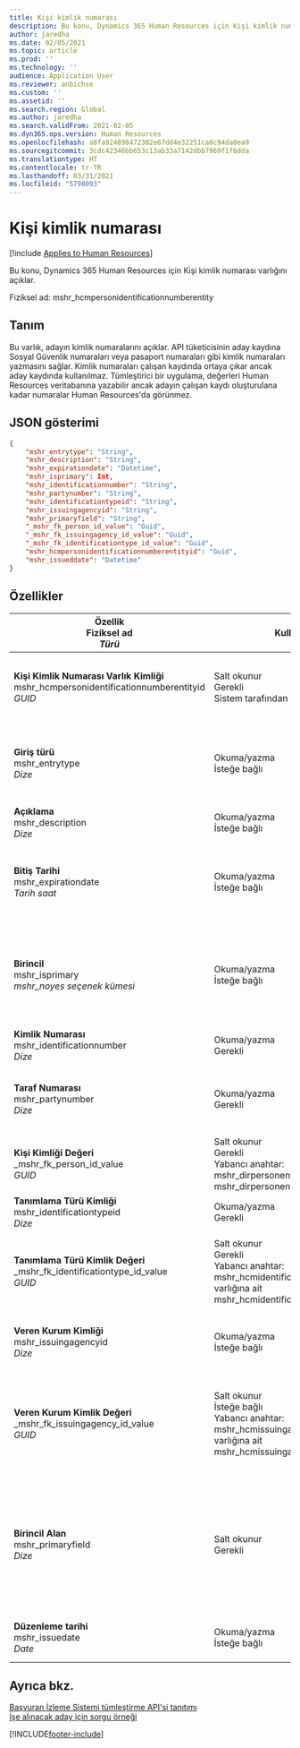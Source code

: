 ```yaml
---
title: Kişi kimlik numarası
description: Bu konu, Dynamics 365 Human Resources için Kişi kimlik numarası varlığını açıklar.
author: jaredha
ms.date: 02/05/2021
ms.topic: article
ms.prod: ''
ms.technology: ''
audience: Application User
ms.reviewer: anbichse
ms.custom: ''
ms.assetid: ''
ms.search.region: Global
ms.author: jaredha
ms.search.validFrom: 2021-02-05
ms.dyn365.ops.version: Human Resources
ms.openlocfilehash: a8fa924898472302e67dd4e32251ca0c94da0ea9
ms.sourcegitcommit: 3cdc42346bb653c13ab33a7142dbb7969f1f6dda
ms.translationtype: HT
ms.contentlocale: tr-TR
ms.lasthandoff: 03/31/2021
ms.locfileid: "5798093"
---
```

# <a name="person-identification-number"></a>Kişi kimlik numarası

[!include [Applies to Human Resources](../includes/applies-to-hr.md)]

Bu konu, Dynamics 365 Human Resources için Kişi kimlik numarası varlığını açıklar.

Fiziksel ad: mshr_hcmpersonidentificationnumberentity

## <a name="description"></a>Tanım

Bu varlık, adayın kimlik numaralarını açıklar. API tüketicisinin aday kaydına Sosyal Güvenlik numaraları veya pasaport numaraları gibi kimlik numaraları yazmasını sağlar. Kimlik numaraları çalışan kaydında ortaya çıkar ancak aday kaydında kullanılmaz. Tümleştirici bir uygulama, değerleri Human Resources veritabanına yazabilir ancak adayın çalışan kaydı oluşturulana kadar numaralar Human Resources'da görünmez.

## <a name="json-representation"></a>JSON gösterimi

```json
{
    "mshr_entrytype": "String",
    "mshr_description": "String",
    "mshr_expirationdate": "Datetime",
    "mshr_isprimary": Int,
    "mshr_identificationnumber": "String",
    "mshr_partynumber": "String",
    "mshr_identificationtypeid": "String",
    "mshr_issuingagencyid": "String",
    "mshr_primaryfield": "String",
    "_mshr_fk_person_id_value": "Guid",
    "_mshr_fk_issuingagency_id_value": "Guid",
    "_mshr_fk_identificationtype_id_value": "Guid",
    "mshr_hcmpersonidentificationnumberentityid": "Guid",
    "mshr_issueddate": "Datetime"
}
```

## <a name="properties"></a>Özellikler

| Özellik<br>**Fiziksel ad**<br>**_Türü_** | Kullan | Tanım |
| --- | --- | --- |
| **Kişi Kimlik Numarası Varlık Kimliği**<br>mshr_hcmpersonidentificationnumberentityid<br>*GUID* | Salt okunur<br>Gerekli<br>Sistem tarafından oluşturulan | Kişi kimlik numarası kaydı için benzersiz birincil tanımlayıcı. |
| **Giriş türü**<br>mshr_entrytype<br>*Dize* | Okuma/yazma<br>İsteğe bağlı | Kimlik numarası için giriş türüne başvuracak serbest değer. |
| **Açıklama**<br>mshr_description<br>*Dize* | Okuma/yazma<br>İsteğe bağlı | Kimlik numarasının açıklaması. |
| **Bitiş Tarihi**<br>mshr_expirationdate<br>*Tarih saat* | Okuma/yazma<br>İsteğe bağlı | Kimlik numarasının veya ilişkili belgenin süresinin dolacağı tarih. |
| **Birincil**<br>mshr_isprimary<br>*mshr_noyes seçenek kümesi* | Okuma/yazma<br>İsteğe bağlı | Kimlik numarasının, bu kimlik türü için kişinin birincil kaydı olup olmadığını tanımlar. |
| **Kimlik Numarası**<br>mshr_identificationnumber<br>*Dize* | Okuma/yazma<br>Gerekli | Kimlik numarası. |
| **Taraf Numarası**<br>mshr_partynumber<br>*Dize* | Okuma/yazma<br>Gerekli | Kimlik numarasına sahip olan tarafın (kişinin) tanımlayıcısı. |
| **Kişi Kimliği Değeri**<br>_mshr_fk_person_id_value<br>*GUID* | Salt okunur<br>Gerekli<br>Yabancı anahtar: mshr_dirpersonentity varlığına ait mshr_dirpersonentityid | Tarafın (kişi) benzersiz tanımlayıcısı. |
| **Tanımlama Türü Kimliği**<br>mshr_identificationtypeid<br>*Dize* | Okuma/yazma<br>Gerekli | Kimlik numarasının türü. |
| **Tanımlama Türü Kimlik Değeri**<br>_mshr_fk_identificationtype_id_value<br>*GUID* | Salt okunur<br>Gerekli<br>Yabancı anahtar: mshr_hcmidentificationtypeentity varlığına ait mshr_hcmidentificationtypeentityid | Kimlik türünün sistem tarafından oluşturulan benzersiz tanımlayıcısı. |
| **Veren Kurum Kimliği**<br>mshr_issuingagencyid<br>*Dize* | Okuma/yazma<br>İsteğe bağlı | Kimlik numarasını veren kurum veya kuruluş. |
| **Veren Kurum Kimlik Değeri**<br>_mshr_fk_issuingagency_id_value<br>*GUID* | Salt okunur<br>İsteğe bağlı<br>Yabancı anahtar: mshr_hcmissuingagencyentity varlığına ait mshr_hcmissuingagencyentityid | Kimlik numarasını veren kurumun sistem tarafından oluşturulan benzersiz tanımlayıcısı. |
| **Birincil Alan**<br>mshr_primaryfield<br>*Dize* | Salt okunur<br>Gerekli | Varlık kaydının tanımlayıcısı olarak kullanılacak alan. Taraf numarası, tanımlama türü kimliği ve kimlik numarası birleşimi. |
| **Düzenleme tarihi**<br>mshr_issuedate<br>*Date* | Okuma/yazma<br>İsteğe bağlı | Kimlik numarasının verildiği tarih. |

## <a name="see-also"></a>Ayrıca bkz.

[Başvuran İzleme Sistemi tümleştirme API'si tanıtımı](hr-admin-integration-ats-api-introduction.md)<br>
[İşe alınacak aday için sorgu örneği](hr-admin-integration-ats-api-candidate-to-hire-example-query.md)



[!INCLUDE[footer-include](../includes/footer-banner.md)]